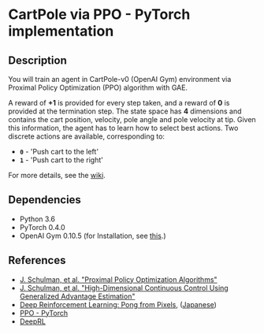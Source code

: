 [//]: # (Image References)


# CartPole via PPO - PyTorch implementation

## Description

You will train an agent in CartPole-v0 (OpenAI Gym) environment via Proximal Policy Optimization (PPO) algorithm with GAE.  

A reward of **+1** is provided for every step taken, and a reward of **0** is provided at the termination step. The state space has **4** dimensions and contains the cart position, velocity, pole angle and pole velocity at tip. 
Given this information, the agent has to learn how to select best actions. 
Two discrete actions are available, corresponding to:

- **`0`** - 'Push cart to the left'
- **`1`** - 'Push cart to the right'

For more details, see the [wiki](https://github.com/openai/gym/wiki/CartPole-v0).

## Dependencies

- Python 3.6
- PyTorch 0.4.0
- OpenAI Gym 0.10.5 (for Installation, see [this](https://github.com/openai/gym#id8).)

## References

- [J. Schulman, et al. "Proximal Policy Optimization Algorithms"][ref1]
- [J. Schulman, et al. "High-Dimensional Continuous Control Using Generalized Advantage Estimation"][ref2]
- [Deep Reinforcement Learning: Pong from Pixels][ref3], ([Japanese][ref3-1])
- [PPO - PyTorch][ref4]
- [DeepRL][ref5] 

[ref1]: https://arxiv.org/pdf/1707.06347.pdf
[ref2]: https://arxiv.org/abs/1506.02438
[ref3]: http://karpathy.github.io/2016/05/31/rl/
[ref3-1]: https://postd.cc/deep-reinforcement-learning-pong-from-pixels-1/
[ref4]: https://github.com/dai-dao/PPO-Pytorch
[ref5]: https://github.com/ShangtongZhang/DeepRL